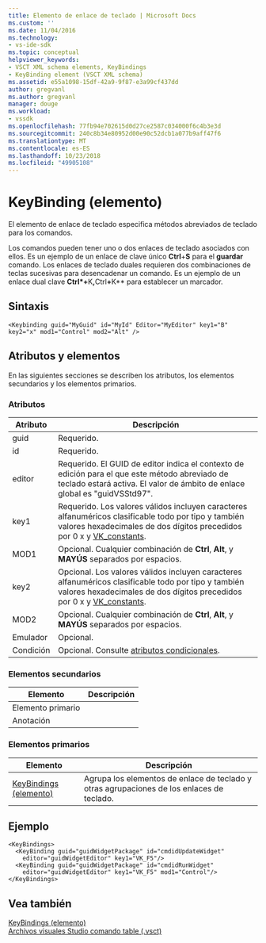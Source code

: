 ```yaml
---
title: Elemento de enlace de teclado | Microsoft Docs
ms.custom: ''
ms.date: 11/04/2016
ms.technology:
- vs-ide-sdk
ms.topic: conceptual
helpviewer_keywords:
- VSCT XML schema elements, KeyBindings
- KeyBinding element (VSCT XML schema)
ms.assetid: e55a1098-15df-42a9-9f87-e3a99cf437dd
author: gregvanl
ms.author: gregvanl
manager: douge
ms.workload:
- vssdk
ms.openlocfilehash: 77fb94e702615d0d27ce2587c034000f6c4b3e3d
ms.sourcegitcommit: 240c8b34e80952d00e90c52dcb1a077b9aff47f6
ms.translationtype: MT
ms.contentlocale: es-ES
ms.lasthandoff: 10/23/2018
ms.locfileid: "49905108"
---
```

# <a name="keybinding-element"></a>KeyBinding (elemento)
El elemento de enlace de teclado especifica métodos abreviados de teclado para los comandos.  
  
 Los comandos pueden tener uno o dos enlaces de teclado asociados con ellos. Es un ejemplo de un enlace de clave único **Ctrl**+**S** para el **guardar** comando. Los enlaces de teclado duales requieren dos combinaciones de teclas sucesivas para desencadenar un comando. Es un ejemplo de un enlace dual clave <strong>Ctrl*+</strong>K<strong>,</strong>Ctrl<strong>+</strong>K** para establecer un marcador.  
  
## <a name="syntax"></a>Sintaxis  
  
```  
<Keybinding guid="MyGuid" id="MyId" Editor="MyEditor" key1="B" key2="x" mod1="Control" mod2="Alt" />  
```  
  
## <a name="attributes-and-elements"></a>Atributos y elementos  
 En las siguientes secciones se describen los atributos, los elementos secundarios y los elementos primarios.  
  
### <a name="attributes"></a>Atributos  
  
|Atributo|Descripción|  
|---------------|-----------------|  
|guid|Requerido.|  
|id|Requerido.|  
|editor|Requerido. El GUID de editor indica el contexto de edición para el que este método abreviado de teclado estará activa. El valor de ámbito de enlace global es "guidVSStd97".|  
|key1|Requerido. Los valores válidos incluyen caracteres alfanuméricos clasificable todo por tipo y también valores hexadecimales de dos dígitos precedidos por 0 x y [VK_constants](/windows/desktop/inputdev/virtual-key-codes).|  
|MOD1|Opcional. Cualquier combinación de **Ctrl**, **Alt**, y **MAYÚS** separados por espacios.|  
|key2|Opcional. Los valores válidos incluyen caracteres alfanuméricos clasificable todo por tipo y también valores hexadecimales de dos dígitos precedidos por 0 x y [VK_constants](/windows/desktop/inputdev/virtual-key-codes).|  
|MOD2|Opcional. Cualquier combinación de **Ctrl**, **Alt**, y **MAYÚS** separados por espacios.|  
|Emulador|Opcional.|  
|Condición|Opcional. Consulte [atributos condicionales](../extensibility/vsct-xml-schema-conditional-attributes.md).|  
  
### <a name="child-elements"></a>Elementos secundarios  
  
|Elemento|Descripción|  
|-------------|-----------------|  
|Elemento primario||  
|Anotación||  
  
### <a name="parent-elements"></a>Elementos primarios  
  
|Elemento|Descripción|  
|-------------|-----------------|  
|[KeyBindings (elemento)](../extensibility/keybindings-element.md)|Agrupa los elementos de enlace de teclado y otras agrupaciones de los enlaces de teclado.|  
  
## <a name="example"></a>Ejemplo  
  
```  
<KeyBindings>  
  <KeyBinding guid="guidWidgetPackage" id="cmdidUpdateWidget"   
    editor="guidWidgetEditor" key1="VK_F5"/>  
  <KeyBinding guid="guidWidgetPackage" id="cmdidRunWidget"   
    editor="guidWidgetEditor" key1="VK_F5" mod1="Control"/>  
</KeyBindings>  
```  
  
## <a name="see-also"></a>Vea también  
 [KeyBindings (elemento)](../extensibility/keybindings-element.md)   
 [Archivos visuales Studio comando table (.vsct)](../extensibility/internals/visual-studio-command-table-dot-vsct-files.md)
